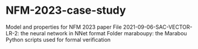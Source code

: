 # NFM-2023-case-study
Model and properties for NFM 2023 paper
File 2021-09-06-SAC-VECTOR-LR-2: the neural network in NNet format
Folder maraboupy: the Marabou Python scripts used for formal verification